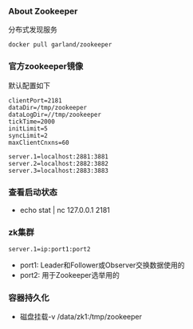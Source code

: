 ### About Zookeeper
分布式发现服务
```
docker pull garland/zookeeper
```
### 官方zookeeper镜像
默认配置如下
```
clientPort=2181
dataDir=/tmp/zookeeper
dataLogDir=//tmp/zookeeper
tickTime=2000
initLimit=5
syncLimit=2
maxClientCnxns=60

server.1=localhost:2881:3881
server.2=localhost:2882:3882
server.3=localhost:2883:3883
```
### 查看启动状态
* echo stat | nc 127.0.0.1 2181
### zk集群
```
server.1=ip:port1:port2
```
* port1: Leader和Follower或Observer交换数据使用的
* port2: 用于Zookeeper选举用的
### 容器持久化
* 磁盘挂载-v /data/zk1:/tmp/zookeeper